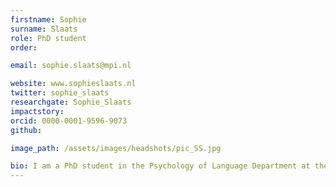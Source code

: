 ```yaml
---
firstname: Sophie
surname: Slaats
role: PhD student
order:

email: sophie.slaats@mpi.nl

website: www.sophieslaats.nl
twitter: sophie_slaats
researchgate: Sophie_Slaats
impactstory:
orcid: 0000-0001-9596-9073
github:

image_path: /assets/images/headshots/pic_SS.jpg

bio: ﻿I am a PhD student in the Psychology of Language Department at the MPI. My research focus is the interaction between levels of linguistic representation during spoken language comprehension. I am intrigued by the way our brain infers hierarchical structure and meaning from sound sequences, and how knowledge of these higher levels in turn affect lower-level perception. Previously, I obtained bachelors in Linguistics and Spanish philology, and a masters in Linguistics at the University of Utrecht, and a masters in the Cognitive Neuroscience of Language at the Basque Center on Cognition, Brain and Language.
---
```

